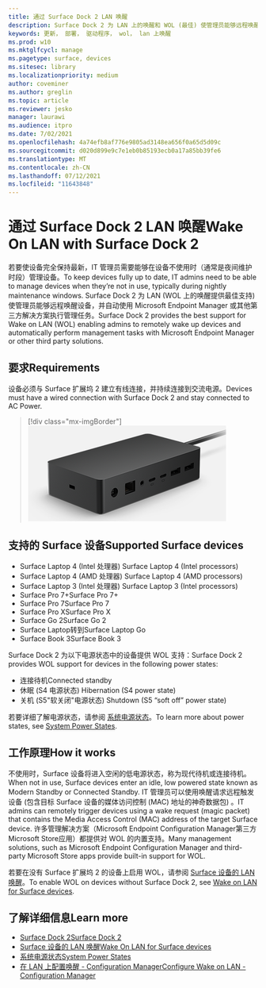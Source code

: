 ```yaml
---
title: 通过 Surface Dock 2 LAN 唤醒
description: Surface Dock 2 为 LAN 上的唤醒和 WOL (最佳) 使管理员能够远程唤醒设备并自动执行管理任务。
keywords: 更新， 部署， 驱动程序， wol， lan 上唤醒
ms.prod: w10
ms.mktglfcycl: manage
ms.pagetype: surface, devices
ms.sitesec: library
ms.localizationpriority: medium
author: coveminer
ms.author: greglin
ms.topic: article
ms.reviewer: jesko
manager: laurawi
ms.audience: itpro
ms.date: 7/02/2021
ms.openlocfilehash: 4a74efb8af776e9805ad3148ea656f0a65d5d09c
ms.sourcegitcommit: d020d899e9c7e1eb0b85193ecb0a17a85bb39fe6
ms.translationtype: MT
ms.contentlocale: zh-CN
ms.lasthandoff: 07/12/2021
ms.locfileid: "11643848"
---
```

# <a name="wake-on-lan-with-surface-dock-2"></a><span data-ttu-id="ac411-104">通过 Surface Dock 2 LAN 唤醒</span><span class="sxs-lookup"><span data-stu-id="ac411-104">Wake On LAN with Surface Dock 2</span></span>

<span data-ttu-id="ac411-105">若要使设备完全保持最新，IT 管理员需要能够在设备不使用时（通常是夜间维护时段）管理设备。</span><span class="sxs-lookup"><span data-stu-id="ac411-105">To keep devices fully up to date, IT admins need to be able to manage devices when they’re not in use, typically during nightly maintenance windows.</span></span> <span data-ttu-id="ac411-106">Surface Dock 2 为 LAN (WOL 上的唤醒提供最佳支持) 使管理员能够远程唤醒设备，并自动使用 Microsoft Endpoint Manager 或其他第三方解决方案执行管理任务。</span><span class="sxs-lookup"><span data-stu-id="ac411-106">Surface Dock 2 provides the best support for Wake on LAN (WOL) enabling admins to remotely wake up devices and automatically perform management tasks with Microsoft Endpoint Manager or other third party solutions.</span></span>

## <a name="requirements"></a><span data-ttu-id="ac411-107">要求</span><span class="sxs-lookup"><span data-stu-id="ac411-107">Requirements</span></span>

<span data-ttu-id="ac411-108">设备必须与 Surface 扩展坞 2 建立有线连接，并持续连接到交流电源。</span><span class="sxs-lookup"><span data-stu-id="ac411-108">Devices must have a wired connection with Surface Dock 2 and stay connected to AC Power.</span></span>

> [!div class="mx-imgBorder"]
> ![Surface Dock 2](images/surface-dock2-angled.png)

## <a name="supported-surface-devices"></a><span data-ttu-id="ac411-110">支持的 Surface 设备</span><span class="sxs-lookup"><span data-stu-id="ac411-110">Supported Surface devices</span></span>

- <span data-ttu-id="ac411-111">Surface Laptop 4 (Intel 处理器) </span><span class="sxs-lookup"><span data-stu-id="ac411-111">Surface Laptop 4 (Intel processors)</span></span>
- <span data-ttu-id="ac411-112">Surface Laptop 4 (AMD 处理器) </span><span class="sxs-lookup"><span data-stu-id="ac411-112">Surface Laptop 4 (AMD processors)</span></span>
- <span data-ttu-id="ac411-113">Surface Laptop 3 (Intel 处理器) </span><span class="sxs-lookup"><span data-stu-id="ac411-113">Surface Laptop 3 (Intel processors)</span></span>
- <span data-ttu-id="ac411-114">Surface Pro 7+</span><span class="sxs-lookup"><span data-stu-id="ac411-114">Surface Pro 7+</span></span>
- <span data-ttu-id="ac411-115">Surface Pro 7</span><span class="sxs-lookup"><span data-stu-id="ac411-115">Surface Pro 7</span></span>
- <span data-ttu-id="ac411-116">Surface Pro X</span><span class="sxs-lookup"><span data-stu-id="ac411-116">Surface Pro X</span></span>
- <span data-ttu-id="ac411-117">Surface Go 2</span><span class="sxs-lookup"><span data-stu-id="ac411-117">Surface Go 2</span></span>
- <span data-ttu-id="ac411-118">Surface Laptop转到</span><span class="sxs-lookup"><span data-stu-id="ac411-118">Surface Laptop Go</span></span>
- <span data-ttu-id="ac411-119">Surface Book 3</span><span class="sxs-lookup"><span data-stu-id="ac411-119">Surface Book 3</span></span>

<span data-ttu-id="ac411-120">Surface Dock 2 为以下电源状态中的设备提供 WOL 支持：</span><span class="sxs-lookup"><span data-stu-id="ac411-120">Surface Dock 2 provides WOL support for devices in the following power states:</span></span>

- <span data-ttu-id="ac411-121">连接待机</span><span class="sxs-lookup"><span data-stu-id="ac411-121">Connected standby</span></span>
- <span data-ttu-id="ac411-122">休眠 (S4 电源状态) </span><span class="sxs-lookup"><span data-stu-id="ac411-122">Hibernation (S4 power state)</span></span>
- <span data-ttu-id="ac411-123">关机 (S5"软关闭"电源状态) </span><span class="sxs-lookup"><span data-stu-id="ac411-123">Shutdown (S5 “soft off” power state)</span></span>

<span data-ttu-id="ac411-124">若要详细了解电源状态，请参阅 [系统电源状态](/windows/win32/power/system-power-states)。</span><span class="sxs-lookup"><span data-stu-id="ac411-124">To learn more about power states, see [System Power States](/windows/win32/power/system-power-states).</span></span>

## <a name="how-it-works"></a><span data-ttu-id="ac411-125">工作原理</span><span class="sxs-lookup"><span data-stu-id="ac411-125">How it works</span></span>

<span data-ttu-id="ac411-126">不使用时，Surface 设备将进入空闲的低电源状态，称为现代待机或连接待机。</span><span class="sxs-lookup"><span data-stu-id="ac411-126">When not in use, Surface devices enter an idle, low powered state known as Modern Standby or Connected Standby.</span></span> <span data-ttu-id="ac411-127">IT 管理员可以使用唤醒请求远程触发设备 (包含目标 Surface 设备的媒体访问控制 (MAC) 地址的神奇数据包) 。</span><span class="sxs-lookup"><span data-stu-id="ac411-127">IT admins can remotely trigger devices using a wake request (magic packet) that contains the Media Access Control (MAC) address of the target Surface device.</span></span> <span data-ttu-id="ac411-128">许多管理解决方案（Microsoft Endpoint Configuration Manager第三方Microsoft Store应用）都提供对 WOL 的内置支持。</span><span class="sxs-lookup"><span data-stu-id="ac411-128">Many management solutions, such as Microsoft Endpoint Configuration Manager and third-party Microsoft Store apps provide built-in support for WOL.</span></span>

<span data-ttu-id="ac411-129">若要在没有 Surface 扩展坞 2 的设备上启用 WOL，请参阅 [Surface 设备的 LAN 唤醒](wake-on-lan-for-surface-devices.md)。</span><span class="sxs-lookup"><span data-stu-id="ac411-129">To enable WOL on devices without Surface Dock 2, see [Wake on LAN for Surface devices](wake-on-lan-for-surface-devices.md).</span></span>

## <a name="learn-more"></a><span data-ttu-id="ac411-130">了解详细信息</span><span class="sxs-lookup"><span data-stu-id="ac411-130">Learn more</span></span>

- [<span data-ttu-id="ac411-131">Surface Dock 2</span><span class="sxs-lookup"><span data-stu-id="ac411-131">Surface Dock 2</span></span>](https://www.microsoft.com/p/surface-dock-2-for-business/8q4hgc6kbmdq?)
- [<span data-ttu-id="ac411-132">Surface 设备的 LAN 唤醒</span><span class="sxs-lookup"><span data-stu-id="ac411-132">Wake On LAN for Surface devices</span></span>](wake-on-lan-for-surface-devices.md)
- [<span data-ttu-id="ac411-133">系统电源状态</span><span class="sxs-lookup"><span data-stu-id="ac411-133">System Power States</span></span>](/windows/win32/power/system-power-states)
- [<span data-ttu-id="ac411-134">在 LAN 上配置唤醒 - Configuration Manager</span><span class="sxs-lookup"><span data-stu-id="ac411-134">Configure Wake on LAN - Configuration Manager</span></span>](/mem/configmgr/core/clients/deploy/configure-wake-on-lan)
